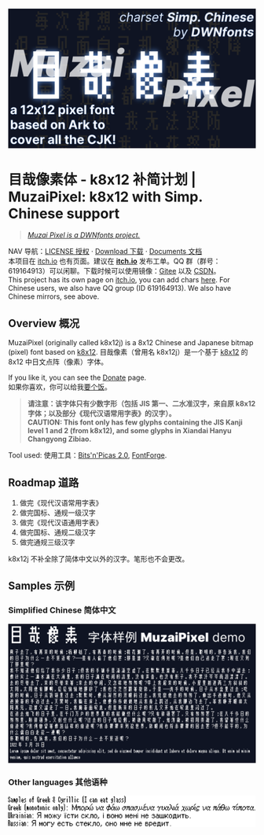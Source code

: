 ![](/docs/chusung_03.png)
# 目哉像素体 - k8x12 补简计划 | MuzaiPixel: k8x12 with Simp. Chinese support 
> [*Muzai Pixel is a DWNfonts project.*](https://github.com/DWNfonts)

NAV 导航：[LICENSE 授权](LICENSE.md) · [Download 下载](https://github.com/DWNfonts/MuzaiPixel/releases) · [Documents 文档](/docs/README.md)  
本项目在 [itch.io](https://diaowinner.itch.io/muzaipixel) 也有页面。建议在 **[itch.io](https://itch.io/board/2452464/add-chars)** 发布工单。QQ 群（群号：619164913）可以闲聊。下载时候可以使用镜像：[Gitee](https://gitee.com/diaowinner/MuzaiPixel/releases) 以及 [CSDN](https://gitcode.net/DWNfonts/MuzaiPixel/-/releases/)。  
This project has its own page on [itch.io](https://diaowinner.itch.io/muzaipixel), you can add chars [here](https://itch.io/board/2452464/add-chars). For Chinese users, we also have QQ group (ID 619164913). We also have Chinese mirrors, see above.
## Overview 概况
MuzaiPixel (originally called k8x12j) is a 8x12 Chinese and Japanese bitmap (pixel) font based on [k8x12](https://littlelimit.net/k8x12.htm#sample_k8x12). 
目哉像素（曾用名 k8x12j）是一个基于 [k8x12](https://littlelimit.net/k8x12.htm#sample_k8x12) 的 8x12 中日文点阵（像素）字体。

If you like it, you can see the [Donate](/docs/donate.md) page.  
如果你喜欢，你可以给我[要个饭](/docs/donate.md)。
> **请注意：该字体只有少数字形（包括 JIS 第一、二水准汉字，来自原 k8x12 字体；以及部分《现代汉语常用字表》的汉字）。  
> CAUTION: This font only has few glyphs containing the JIS Kanji level 1 and 2 (from k8x12), and some glyphs in Xiandai Hanyu Changyong Zibiao.**

Tool used: 使用工具：[Bits'n'Picas 2.0](http://github.com/kreativekorp/bitsnpicas), [FontForge](http://fontforge.org).
## Roadmap 道路
1. 做完《现代汉语常用字表》
3. 做完国标、通规一级汉字
4. 做完《现代汉语通用字表》
5. 做完国标、通规二级汉字
6. 做完通规三级汉字

k8x12j 不补全除了简体中文以外的汉字。笔形也不会更改。
## Samples 示例
### Simplified Chinese 简体中文
![Sample in Simplified Chinese](/docs/chusung_11.png)

### Other languages 其他语种
![Sample in Simplified Chinese](/docs/Greek.png)
